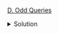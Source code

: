 [D. Odd Queries](https://codeforces.com/contest/1807/problem/D)

<details><summary>Solution</summary>

![](../../../assets/1807D.png)

</details>
